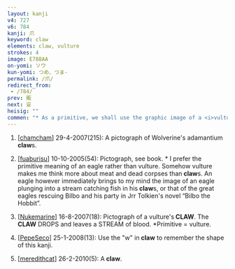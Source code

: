 ```yaml
---
layout: kanji
v4: 727
v6: 784
kanji: 爪
keyword: claw
elements: claw, vulture
strokes: 4
image: E788AA
on-yomi: ソウ
kun-yomi: つめ、つま-
permalink: /爪/
redirect_from:
 - /784/
prev: 販
next: 妥
heisig: ""
commen: "* As a primitive, we shall use the graphic image of a <i>vulture</i>, a bird known for its powerful <i>claws</i>. It generally appears above another primitive, in which case it gets squeezed into the form ⺥."
---
```


1) [<a href="http://kanji.koohii.com/profile/chamcham">chamcham</a>] 29-4-2007(215): A pictograph of Wolverine&#039;s adamantium<strong> claw</strong>s.

2) [<a href="http://kanji.koohii.com/profile/fuaburisu">fuaburisu</a>] 10-10-2005(54): Pictograph, see book. * I prefer the primitive meaning of an eagle rather than vulture. Somehow vulture makes me think more about meat and dead corpses than<strong> claw</strong>s. An eagle however immediately brings to my mind the image of an eagle plunging into a stream catching fish in his<strong> claw</strong>s, or that of the great eagles rescuing Bilbo and his party in Jrr Tolkien&#039;s novel “Bilbo the Hobbit”.

3) [<a href="http://kanji.koohii.com/profile/Nukemarine">Nukemarine</a>] 16-8-2007(18): Pictograph of a vulture&#039;s<strong> CLAW</strong>. The<strong> CLAW</strong> DROPS and leaves a STREAM of blood. *Primitive = vulture.

4) [<a href="http://kanji.koohii.com/profile/PepeSeco">PepeSeco</a>] 25-1-2008(13): Use the &quot;w&quot; in<strong> claw</strong> to remember the shape of this kanji.

5) [<a href="http://kanji.koohii.com/profile/meredithcat">meredithcat</a>] 26-2-2010(5): A<strong> claw</strong>.

